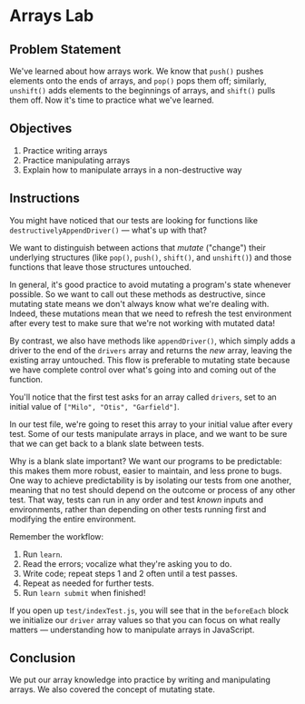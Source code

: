 # Arrays Lab

## Problem Statement

We've learned about how arrays work. We know that `push()` pushes elements onto
the ends of arrays, and `pop()` pops them off; similarly, `unshift()` adds
elements to the beginnings of arrays, and `shift()` pulls them off. Now it's
time to practice what we've learned.

## Objectives

1. Practice writing arrays
2. Practice manipulating arrays
3. Explain how to manipulate arrays in a non-destructive way

## Instructions

You might have noticed that our tests are looking for functions like
`destructivelyAppendDriver()` — what's up with that?

We want to distinguish between actions that _mutate_ ("change") their underlying
structures (like `pop()`, `push()`, `shift()`, and `unshift()`) and those
functions that leave those structures untouched.

In general, it's good practice to avoid mutating a program's state whenever
possible. So we want to call out these methods as destructive, since mutating
state means we don't always know what we're dealing with. Indeed, these
mutations mean that we need to refresh the test environment after every test to
make sure that we're not working with mutated data!

By contrast, we also have methods like `appendDriver()`, which simply adds a
driver to the end of the `drivers` array and returns the _new_ array, leaving
the existing array untouched. This flow is preferable to mutating state because
we have complete control over what's going into and coming out of the function.

You'll notice that the first test asks for an array called `drivers`, set to an
initial value of `["Milo", "Otis", "Garfield"]`.

In our test file, we're going to reset this array to your initial value after
every test. Some of our tests manipulate arrays in place, and we want to be sure
that we can get back to a blank slate between tests.

Why is a blank slate important? We want our programs to be predictable: this
makes them more robust, easier to maintain, and less prone to bugs. One way to
achieve predictability is by isolating our tests from one another, meaning that
no test should depend on the outcome or process of any other test. That way,
tests can run in any order and test _known_ inputs and environments, rather than
depending on other tests running first and modifying the entire environment.

Remember the workflow:

1. Run `learn`.
2. Read the errors; vocalize what they're asking you to do.
3. Write code; repeat steps 1 and 2 often until a test passes.
4. Repeat as needed for further tests.
5. Run `learn submit` when finished!

If you open up `test/indexTest.js`, you will see that in the `beforeEach` block we initialize our `driver` array values so that you can focus on what really matters — understanding how to manipulate arrays in JavaScript.

## Conclusion

We put our array knowledge into practice by writing and manipulating arrays. We also covered the concept of mutating state.
